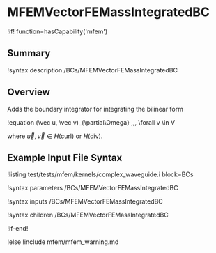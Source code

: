 # MFEMVectorFEMassIntegratedBC

!if! function=hasCapability('mfem')

## Summary

!syntax description /BCs/MFEMVectorFEMassIntegratedBC

## Overview

Adds the boundary integrator for integrating the bilinear form

!equation
(\vec u, \vec v)_{\partial\Omega} \,\,\, \forall v \in V

where $\vec u, \vec v \in H(\mathrm{curl})$ or $H(\mathrm{div})$.

## Example Input File Syntax

!listing test/tests/mfem/kernels/complex_waveguide.i block=BCs

!syntax parameters /BCs/MFEMVectorFEMassIntegratedBC

!syntax inputs /BCs/MFEMVectorFEMassIntegratedBC

!syntax children /BCs/MFEMVectorFEMassIntegratedBC

!if-end!

!else
!include mfem/mfem_warning.md

